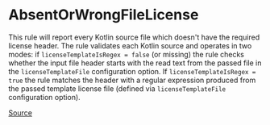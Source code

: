# AbsentOrWrongFileLicense

This rule will report every Kotlin source file which doesn't have the required license header.
The rule validates each Kotlin source and operates in two modes: if `licenseTemplateIsRegex = false` (or missing)
the rule checks whether the input file header starts with the read text from the passed file in the
`licenseTemplateFile` configuration option. If `licenseTemplateIsRegex = true` the rule matches the header with
a regular expression produced from the passed template license file (defined via `licenseTemplateFile` configuration
option).


[Source](https://detekt.github.io/detekt/comments.html#absentorwrongfilelicense)
